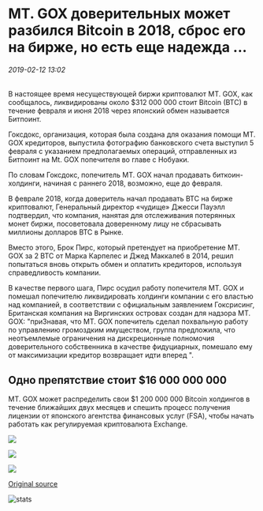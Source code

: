 # MT. GOX доверительных может разбился Bitcoin в 2018, сброс его на бирже, но есть еще надежда ...

###### 2019-02-12 13:02

В настоящее время несуществующей биржи криптовалют MT. GOX, как сообщалось, ликвидированы около $312 000 000 стоит Bitcoin (BTC) в течение февраля и июня 2018 через японский обмен называется Битпоинт.

Гоксдокс, организация, которая была создана для оказания помощи MT. GOX кредиторов, выпустила фотографию банковского счета выступил 5 февраля с указанием предполагаемых операций, отправленных из Битпоинт на Mt. GOX попечителя во главе с Нобуаки.

По словам Гоксдокс, попечитель MT. GOX начал продавать биткоин-холдинги, начиная с раннего 2018, возможно, еще до февраля.

В феврале 2018, когда доверитель начал продавать BTC на бирже криптовалют, Генеральный директор «чудище» Джесси Пауэлл подтвердил, что компания, нанятая для отслеживания потерянных монет биржи, посоветовала доверенному лицу не сбрасывать миллионы долларов BTC в Рынке.

Вместо этого, Брок Пирс, который претендует на приобретение MT. GOX за 2 BTC от Марка Карпелес и Джед Маккалеб в 2014, решил попытаться вновь открыть обмен и оплатить кредиторов, используя справедливость компании.

В качестве первого шага, Пирс осудил работу попечителя MT. GOX и помешал попечителю ликвидировать холдинги компании с его властью над компанией, в соответствии с официальным заявлением Гоксрисинг, Британская компания на Виргинских островах создан для надзора MT. GOX: "приЗнавая, что MT. GOX попечитель сделал похвальную работу по управлению громоздким имуществом, группа предложила, что неотъемлемые ограничения на дискреционные полномочия доверительного собственника в качестве фидуциарных, помешало ему от максимизации кредитор возвращает идти вперед ".

## Одно препятствие стоит $16 000 000 000

MT. GOX может распределить свои $1 200 000 000 Bitcoin холдингов в течение ближайших двух месяцев и спешить процесс получения лицензии от японского агентства финансовых услуг (FSA), чтобы начать работать как регулируемая криптовалюта Exchange.

![](https://s3.cointelegraph.com/storage/uploads/view/dbe650afd6ad8b01eb1952e6cc324df0.png)

![](https://s3.cointelegraph.com/storage/uploads/view/7dee4888a1a879bbeee6f67c97a473a2.png)

![](https://s3.cointelegraph.com/storage/uploads/view/b4090a959234186bdb065297e3224031.png)

[Original source](https://cointelegraph.com/news/mt-gox-trustee-may-have-crashed-bitcoin-in-2018-by-dumping-it-on-an-exchange-but-there-is-still-hope)

![stats](https://c.statcounter.com/11760860/0/a89fa40b/1/ "stats")
